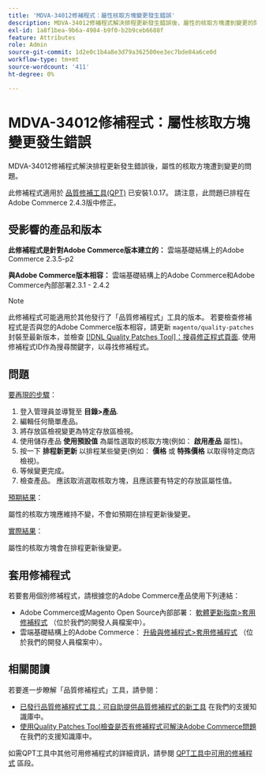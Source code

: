 ```yaml
---
title: 'MDVA-34012修補程式：屬性核取方塊變更發生錯誤'
description: MDVA-34012修補程式解決排程更新發生錯誤後，屬性的核取方塊遭到變更的問題。
exl-id: 1a8f1bea-9b6a-4984-b9f0-b2b9ceb6688f
feature: Attributes
role: Admin
source-git-commit: 1d2e0c1b4a8e3d79a362500ee3ec7bde84a6ce0d
workflow-type: tm+mt
source-wordcount: '411'
ht-degree: 0%

---
```


# MDVA-34012修補程式：屬性核取方塊變更發生錯誤

MDVA-34012修補程式解決排程更新發生錯誤後，屬性的核取方塊遭到變更的問題。

此修補程式適用於 [品質修補工具(QPT)](https://devdocs.magento.com/guides/v2.4/comp-mgr/patching.html#mqp) 已安裝1.0.17。 請注意，此問題已排程在Adobe Commerce 2.4.3版中修正。

## 受影響的產品和版本

**此修補程式是針對Adobe Commerce版本建立的：** 雲端基礎結構上的Adobe Commerce 2.3.5-p2

**與Adobe Commerce版本相容：** 雲端基礎結構上的Adobe Commerce和Adobe Commerce內部部署2.3.1 - 2.4.2

>[!NOTE]
>
>此修補程式可能適用於其他發行了「品質修補程式」工具的版本。 若要檢查修補程式是否與您的Adobe Commerce版本相容，請更新 `magento/quality-patches` 封裝至最新版本，並檢查 [[!DNL Quality Patches Tool]：搜尋修正程式頁面](https://devdocs.magento.com/quality-patches/tool.html#patch-grid). 使用修補程式ID作為搜尋關鍵字，以尋找修補程式。

## 問題

<u>要再現的步驟</u>：

1. 登入管理員並導覽至 **目錄>產品**.
1. 編輯任何簡單產品。
1. 將存放區檢視變更為特定存放區檢視。
1. 使用儲存產品 **使用預設值** 為屬性選取的核取方塊(例如： **啟用產品** 屬性)。
1. 按一下 **排程新更新** 以排程某些變更(例如： **價格** 或 **特殊價格** 以取得特定商店檢視)。
1. 等候變更完成。
1. 檢查產品。 應該取消選取核取方塊，且應該要有特定的存放區屬性值。

<u>預期結果</u>：

屬性的核取方塊應維持不變，不會如預期在排程更新後變更。

<u>實際結果</u>：

屬性的核取方塊會在排程更新後變更。

## 套用修補程式

若要套用個別修補程式，請根據您的Adobe Commerce產品使用下列連結：

* Adobe Commerce或Magento Open Source內部部署： [軟體更新指南>套用修補程式](https://devdocs.magento.com/guides/v2.4/comp-mgr/patching/mqp.html) （位於我們的開發人員檔案中）。
* 雲端基礎結構上的Adobe Commerce： [升級與修補程式>套用修補程式](https://devdocs.magento.com/cloud/project/project-patch.html) （位於我們的開發人員檔案中）。

## 相關閱讀

若要進一步瞭解「品質修補程式」工具，請參閱：

* [已發行品質修補程式工具：可自助提供品質修補程式的新工具](/help/announcements/adobe-commerce-announcements/magento-quality-patches-released-new-tool-to-self-serve-quality-patches.md) 在我們的支援知識庫中。
* [使用Quality Patches Tool檢查是否有修補程式可解決Adobe Commerce問題](/help/support-tools/patches-available-in-qpt-tool/check-patch-for-magento-issue-with-magento-quality-patches.md) 在我們的支援知識庫中。

如需QPT工具中其他可用修補程式的詳細資訊，請參閱 [QPT工具中可用的修補程式](https://support.magento.com/hc/en-us/sections/360010506631-Patches-available-in-QPT-tool-) 區段。
